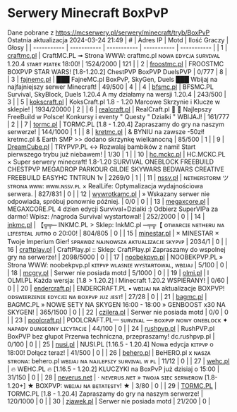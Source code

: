 
# Serwery Minecraft BoxPvP
Dane pobrane z https://mcserwery.pl/serwery/minecraft/tryb/BoxPvP
Ostatnia aktualizacja 2024-03-24 21:49
| # | Adres IP | Motd | Ilość Graczy | Głosy |
| ----------- | ----------- | ----------- | ----------- | ----------- |
| 1 | 	[craftmc.pl](https://mcserwery.pl/serwery/minecraft/87/) | CraftMC.PL ➟ Strona WWW: craftmc.pl ɴᴏᴡᴀ ᴇᴅʏᴄᴊᴀ ꜱᴜʀᴠɪᴠᴀʟ 1.20.4 ꜱᴛᴀʀᴛ ᴘɪᴀᴛᴇᴋ 18:00! | 1524/2000 | 121 |
| 2 | 	[froostmc.pl](https://mcserwery.pl/serwery/minecraft/263/) | FROOSTMC  BOXPVP STAR WARS! [1.8-1.20.2] ChestPVP BoxPVP DuelsPVP | 0/777 | 8 |
| 3 | 	[fajnemc.pl](https://mcserwery.pl/serwery/minecraft/100/) | ███ FajneMC.pl  BoxPvP, SkyGen, Duels ███ Wbijaj na najfajniejszy serwer Minecraft! | 49/500 | 4 |
| 4 | 	[bfsmc.pl](https://mcserwery.pl/serwery/minecraft/2/) | BFSMC.PL  Survival, SkyBlock, Duels  1.20.4 A my działamy na wersji 1.20.4 | 243/500 | 3 |
| 5 | 	[kokscraft.pl](https://mcserwery.pl/serwery/minecraft/1/) | KoksCraft.pl 1.8 - 1.20 Marcowe Skrzynie i Klucze w sklepie! | 1934/20000 | 2 |
| 6 | 	[realcraft.pl](https://mcserwery.pl/serwery/minecraft/63/) | RealCraft.pl   Najlepszy FreeBuild w Polsce! Konkursy i eventy " Questy " Dzialki " WBIJAJ! | 161/777 | 2 |
| 7 | 	[tormc.pl](https://mcserwery.pl/serwery/minecraft/35/) | TORMC.PL [1.8 - 1.20.4] Zapraszamy do gry na naszym serwerze! | 144/1000 | 1 |
| 8 | 	[kretmc.pl](https://mcserwery.pl/serwery/minecraft/182/) | & BYNIU na zawsze -50zł!  kretmc.pl & Earth SMP >> dodano skrzynkę wielkanocną | 85/500 | 1 |
| 9 | 	[DreamCube.pl](https://mcserwery.pl/serwery/minecraft/240/) | TRYPVP.PL ↔ Rozwalaj bambików z nami! Start pierwszego trybu już niebawem! | 1/30 | 1 |
| 10 | 	[hc.mckc.pl](https://mcserwery.pl/serwery/minecraft/264/) |  HC.MCKC.PL × Super serwery minecraft! 1.8-1.20 SURVIVAL ONEBLOCK FREEBUILD CHESTPVP MEGADROP PARKOUR GILDIE SKYWARS BEDWARS CREATIVE FREEBUILD EASYHC TNTRUN 1v | 2269/0 | 1 |
| 11 | 	[nssv.pl](https://mcserwery.pl/serwery/minecraft/4/) | ɴᴇᴛʜᴇʀꜱᴛᴏʀᴍ ツ ꜱᴛʀᴏɴᴀ ᴡᴡᴡ: ᴡᴡᴡ.ɴꜱꜱᴠ.ᴘʟ × RealLife: Optymalizacja wydajnościowa serwera. | 827/831 | 0 |
| 12 | 	[wywrotkamc.pl](https://mcserwery.pl/serwery/minecraft/6/) | » Wskazany serwer nie odpowiada, spróbuj ponownie później. | 0/0 | 0 |
| 13 | 	[megaxcore.pl](https://mcserwery.pl/serwery/minecraft/7/) | MEGAXCORE.PL 4 dzien edycji Survival+Dzialki :) Odbierz SuperVIPa za darmo! Wpisz: /nagroda  Survival wystartowal! | 252/2000 | 0 |
| 14 | 	[inkmc.pl](https://mcserwery.pl/serwery/minecraft/15/) | 【╦╤─ INKMC.PL > Sklep: InkMC.pl  ─╤╦【 ᴏᴛᴡᴀʀᴄɪᴇ ɴᴇᴛʜᴇʀᴜ ɴᴀ ʟɪғᴇsᴛᴇᴀʟ ᴊᴜᴛʀᴏ ᴏ 20:00! | 804/805 | 0 |
| 15 | 	[minestar.pl](https://mcserwery.pl/serwery/minecraft/23/) | × MINESTAR × Twoje Imperium Gier! ꜱᴘʀᴀᴡᴅᴢ ɴᴀᴊɴᴏᴡꜱᴢᴀ ᴀᴋᴛᴜᴀʟɪᴢᴀᴄᴊᴇ ꜱᴋʏᴘᴠᴘ | 2034/1 | 0 |
| 16 | 	[craftplay.pl](https://mcserwery.pl/serwery/minecraft/25/) | CraftPlay.pl :: Sklep: CraftPlay.pl Zapraszamy do wspolnej gry na serwerze! | 2098/5000 | 0 |
| 17 | 	[noobekpvp.pl](https://mcserwery.pl/serwery/minecraft/28/) | NOOBEKPVP.PL » Strona WWW: noobekpvp.pl ᴋɪᴛᴘᴠᴘ ᴡʟᴀꜱɴɪᴇ ᴡʏꜱᴛᴀʀᴛᴏᴡᴀʟ, ᴡʙɪᴊᴀᴊ | 5/100 | 0 |
| 18 | 	[mcgry.pl](https://mcserwery.pl/serwery/minecraft/44/) | Serwer nie posiada motd | 5/1000 | 0 |
| 19 | 	[olmi.pl](https://mcserwery.pl/serwery/minecraft/55/) | l OLMI.PL Każda wersja: [1.8 > 1.20.2] l Minecraft 1.20.2 WSPIERANY! | 0/60 | 0 |
| 20 | 	[endercraft.pl](https://mcserwery.pl/serwery/minecraft/58/) | ENDERCRAFT.PL • ᴡʙɪᴊᴀᴊ ɴᴀ aktualizacje BOXPVP! ᴏᴅsᴡɪᴇʀᴢᴇɴɪᴇ ᴇᴅʏᴄᴊɪɪ ɴᴀ ʙᴏxᴘᴠᴘ ᴊᴜᴢ ᴊᴇsᴛ! | 27/28 | 0 |
| 21 | 	[bagmc.pl](https://mcserwery.pl/serwery/minecraft/61/) | BAGMC.PL » NOWE SETY NA SKYGEN 16:00 - 18:00 » GENBOOST x30 NA SKYGEN! | 365/1500 | 0 |
| 22 | 	[czilera.pl](https://mcserwery.pl/serwery/minecraft/71/) | Serwer nie posiada motd | 0/0 | 0 |
| 23 | 	[poolcraft.pl](https://mcserwery.pl/serwery/minecraft/75/) | POOLCRAFT.PL— ꜱᴜʀᴠɪᴠᴀʟ — ʙᴏxᴘᴠᴘ ɴᴏᴡʏ ᴏɴᴇʙʟᴏᴄᴋ ✦ ɴᴀᴘᴀᴅʏ ᴅᴜɴɢᴇᴏɴʏ ʟɪᴄʏᴛᴀᴄᴊᴇ | 44/100 | 0 |
| 24 | 	[rushpvp.pl](https://mcserwery.pl/serwery/minecraft/108/) | RushPVP.pl  BoxPVP bez głupot Przerwa techniczna, przepraszamy! dc.rushpvp.pl | 0/100 | 0 |
| 25 | 	[nusi.pl](https://mcserwery.pl/serwery/minecraft/109/) | NUSI.PL [1.16.5 - 1.20.4] Nowa edycja ᴋɪᴛᴘᴠᴘ o 18:00! Dołącz teraz! | 41/500 | 0 |
| 26 | 	[behero.pl](https://mcserwery.pl/serwery/minecraft/117/) | BeHERO.pl x ɴᴀsᴢᴀ sᴛʀᴏɴᴀ: behero.pl  ᴡʙɪᴊᴀᴊ ɴᴀ ɴᴀᴊʟᴇᴘꜱᴢʏ ꜱᴜʀᴠɪᴠᴀʟ ᴡ ᴘʟ | 11/12 | 0 |
| 27 | 	[wehc.pl](https://mcserwery.pl/serwery/minecraft/124/) | 🔥 WEHC.PL 🔥 [1.16.5 - 1.20.2] KLUCZYKI na BoxPvP już dzisiaj o 15:00 | 31/150 | 0 |
| 28 | 	[neverus.net](https://mcserwery.pl/serwery/minecraft/126/) | · ɴᴇᴠᴇʀᴜs.ɴᴇᴛ » ᴛᴡᴏᴊᴀ sɪᴇᴄ sᴇʀᴡᴇʀᴏᴡ [1.8-1.20+] ★ BOXPVP: ᴡʙɪᴊᴀᴊ ɴᴀ ʙᴇᴛᴀᴛᴇsᴛʏ! ★ | 3/80 | 0 |
| 29 | 	[TORMC.PL](https://mcserwery.pl/serwery/minecraft/138/) | TORMC.PL [1.8 - 1.20.4] Zapraszamy do gry na naszym serwerze! | 120/1000 | 0 |
| 30 | 	[zjawek.pl](https://mcserwery.pl/serwery/minecraft/144/) | Serwer nie posiada motd | 21/200 | 0 |
